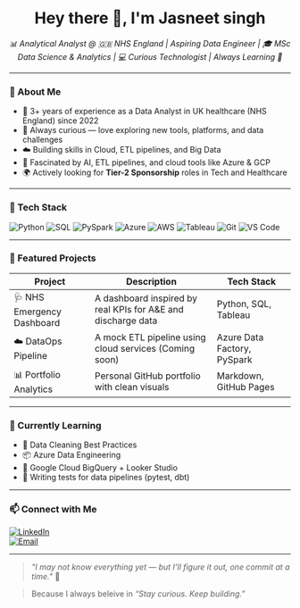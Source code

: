 <h1 align="center">Hey there 👋, I'm Jasneet singh</h1>
<p align="center">
  <em> 📊 Analytical Analyst @ 🇬🇧 NHS England | Aspiring Data Engineer | 🎓 MSc Data Science & Analytics | 💻 Curious Technologist | Always Learning 🚀</em>
</p>

---

### 💼 About Me

- 🏥 3+ years of experience as a Data Analyst in UK healthcare (NHS England) since 2022
- 💬 Always curious — love exploring new tools, platforms, and data challenges
- ☁️ Building skills in Cloud, ETL pipelines, and Big Data
- 🧠 Fascinated by AI, ETL pipelines, and cloud tools like Azure & GCP
- 🌍 Actively looking for **Tier-2 Sponsorship** roles in Tech and Healthcare

---

### 🧰 Tech Stack

![Python](https://img.shields.io/badge/Python-3776AB?style=flat&logo=python&logoColor=white)
![SQL](https://img.shields.io/badge/SQL-005C84?style=flat&logo=postgresql&logoColor=white)
![PySpark](https://img.shields.io/badge/PySpark-FDEE21?style=flat&logo=apachespark&logoColor=black)
![Azure](https://img.shields.io/badge/Azure-0078D4?style=flat&logo=microsoftazure&logoColor=white)
![AWS](https://img.shields.io/badge/AWS-232F3E?style=flat&logo=amazonaws&logoColor=white)
![Tableau](https://img.shields.io/badge/Tableau-E97627?style=flat&logo=tableau&logoColor=white)
![Git](https://img.shields.io/badge/Git-F05032?style=flat&logo=git&logoColor=white)
![VS Code](https://img.shields.io/badge/VS%20Code-007ACC?style=flat&logo=visualstudiocode&logoColor=white)

---

### 📁 Featured Projects

| Project | Description | Tech Stack |
|--------|-------------|------------|
| 🩺 NHS Emergency Dashboard | A dashboard inspired by real KPIs for A&E and discharge data | Python, SQL, Tableau |
| ☁️ DataOps Pipeline | A mock ETL pipeline using cloud services (Coming soon) | Azure Data Factory, PySpark |
| 📊 Portfolio Analytics | Personal GitHub portfolio with clean visuals | Markdown, GitHub Pages |

---

### 🌱 Currently Learning

- 🧹 Data Cleaning Best Practices
- 📦 Azure Data Engineering
- 🧠 Google Cloud BigQuery + Looker Studio
- 🧪 Writing tests for data pipelines (pytest, dbt)

---

### 📫 Connect with Me

[![LinkedIn](https://img.shields.io/badge/LinkedIn-blue?style=flat&logo=linkedin&logoColor=white)](https://www.linkedin.com/in/jasneet12/)  
[![Email](https://img.shields.io/badge/Email-grey?style=flat&logo=gmail&logoColor=white)](mailto:jsntsingh547@gmail.com)

---

> *"I may not know everything yet — but I’ll figure it out, one commit at a time."* 🚀  

> Because I always beleive in _“Stay curious. Keep building.”_
